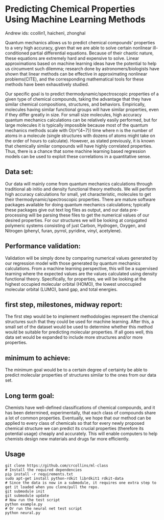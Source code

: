 Predicting Chemical Properties Using Machine Learning Methods
=============================================================

Andrew ids: ccollin1, haichenl, zhonghal

Quantum mechanics allows us to predict chemical compounds' properties to a very high accuracy, given that we are able to solve certain nonlinear ill-conditioned partial differential equations. Because of their chaotic nature, these equations are extremely hard and expensive to solve. Linear approximations based on machine learning ideas have the potential to help us circumvent such dilemma; research done by astronomers/biologists have shown that linear methods can be effective in approximating nonlinear problems(CITE), and the corresponding mathematical tools for these methods have been exhaustively studied.

Our specific goal is to predict thermodynamic/spectroscopic properties of a given type of chemical compounds, taking the advantage that they have similar chemical compositions, structures, and behaviors. Empirically, molecules having similar functional groups will have similar properties, even if they differ greatly in size. For small size molecules, high accuracy quantum mechanics calculations can be relatively easily performed, but for large molecules it is typically impossible because most of the quantum mechanics methods scale with O(n^{4~7}) time where n is the number of atoms in a molecule (single structures with dozens of atoms might take on the order of hours to calculate). However, as stated previously, it is known that chemically similar compounds will have highly correlated properties. Thus, there is a chance that some machine learning based regression models can be used to exploit these correlations in a quantitative sense.

Data set:
---------
Our data will mainly come from quantum mechanics calculations through traditional ab initio and density functional theory methods. We will perform high accuracy calculations for small, yet characteristic, molecules to get their thermodynamic/spectroscopic properties. There are mature software packages available for doing quantum mechanics calculations; typically these packages give out text log files as output, and our data pre-processing will be parsing these files to get the numerical values of our desired properties. For our structures we will be looking at conjugated polymeric systems consisting of just Carbon, Hydrogen, Oxygen, and Nitrogen (phenyl, furan, pyrrol, pyridine, vinyl, acetylene).

Performance validation:
-----------------------
Validation will be simply done by comparing numerical values generated by our regression model with those generated by quantum mechanics calculations. From a machine learning perspective, this will be a supervised learning where the expected values are the values calculated using density functional theory. Specifically, for properties, we will be looking at the highest occupied molecular orbital (HOMO), the lowest unoccupied molecular orbital (LUMO), band gap, and total energies.

first step, milestones, midway report:
--------------------------------------
The first step would be to implement methodologies represent the chemical structures such that they could be used for machine learning. After this, a small set of the dataset would be used to determine whether this method would be suitable for predicting molecular properties. If all goes well, this data set would be expanded to include more structures and/or more properties.

minimum to achieve:
-------------------
The minimum goal would be to a certain degree of certainty be able to predict molecular properties of structures similar to the ones from our data set.


Long term goal:
---------------
Chemists have well-defined classifications of chemical compounds, and it has been determined, experimentally, that each class of compounds share a lot of common properties. Eventually, we hope that our method can be applied to every class of chemicals so that for every newly proposed chemical structure we can predict its crucial properties (therefore its potential usage) cheaply and accurately. This will enable computers to help chemists design new materials and drugs far more efficiently.





Usage
-----

	git clone https://github.com/crcollins/ml-class
	# Install the required dependencies
	pip install -r requirements.txt
	sudo apt-get install python-rdkit librdkit1 rdkit-data
	# Since the data is now in a submodule, it requires one extra step to get it loaded when you clone/pull the repo.
	git submodule init
	git submodule update
	# Now run the test script
	python example.py
	# Or run the neural net test script
	python neural.py





